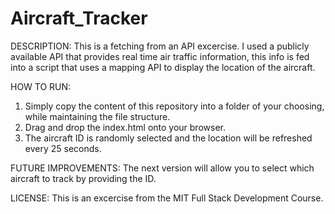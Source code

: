 # Aircraft_Tracker

DESCRIPTION: This is a fetching from an API excercise. I used a publicly available API that provides real time air traffic information, this info is fed into a script that uses a mapping API to display the location of the aircraft.

HOW TO RUN: 
1. Simply copy the content of this repository into a folder of your choosing, while maintaining the file structure. 
2. Drag and drop the index.html onto your browser.
3. The aircraft ID is randomly selected and the location will be refreshed every 25 seconds.

FUTURE IMPROVEMENTS:
The next version will allow you to select which aircraft to track by providing the ID.

LICENSE:
This is an excercise from the MIT Full Stack Development Course.
